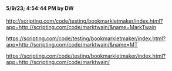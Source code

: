 #### 5/9/23; 4:54:44 PM by DW

http://scripting.com/code/testing/bookmarkletmaker/index.html?app=http://scripting.com/code/marktwain/&name=MarkTwain

https://scripting.com/code/testing/bookmarkletmaker/index.html?app=http://scripting.com/code/marktwain/&name=MT

https://scripting.com/code/testing/bookmarkletmaker/index.html?app=http://scripting.com/code/marktwain/

